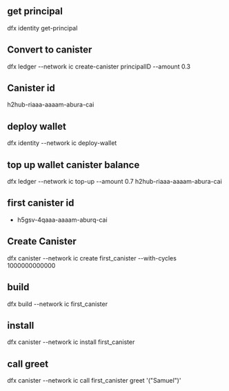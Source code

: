## get principal
dfx identity get-principal     

## Convert to canister
dfx ledger --network ic create-canister principalID --amount 0.3

## Canister id 
h2hub-riaaa-aaaam-abura-cai

## deploy wallet
dfx identity --network ic deploy-wallet

## top up wallet canister balance
dfx ledger --network ic top-up --amount 0.7 h2hub-riaaa-aaaam-abura-cai

## first canister id  
- h5gsv-4qaaa-aaaam-aburq-cai

 ## Create Canister
 dfx canister --network ic create first_canister --with-cycles 1000000000000

## build
dfx build --network ic first_canister

## install 
dfx canister --network ic install first_canister

## call greet 
dfx canister --network ic call first_canister greet '("Samuel")'